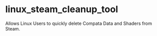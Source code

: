 # linux_steam_cleanup_tool
Allows Linux Users to quickly delete Compata Data and Shaders from Steam.
